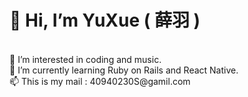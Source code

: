 <h1>👋 Hi, I’m YuXue ( 薛羽 )</h1>
<br>

<div> 👀 I’m interested in coding and music.</div>
<div> 🌱 I’m currently learning Ruby on Rails and React Native.</div>
<div> 📫 This is my mail : 40940230S@gamil.com</div>

<!---
Owen5254/Owen5254 is a ✨ special ✨ repository because its `README.md` (this file) appears on your GitHub profile.
You can click the Preview link to take a look at your changes.
--->
